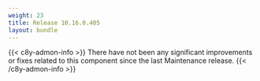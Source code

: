 ```yaml
---
weight: 23
title: Release 10.16.0.405
layout: bundle
---
```


<!--10.16.0.397-10.16.0.405-->


{{< c8y-admon-info >}}
There have not been any significant improvements or fixes related to this component since the last Maintenance release.
{{< /c8y-admon-info >}}
